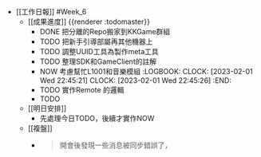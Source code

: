 - [[工作日報]] #Week_6
	- [[成果進度]] {{renderer :todomaster}}
		- DONE  把分離的Repo搬家到KKGame群組
		- TODO  把新手引導部屬再其他機器上
		- TODO 調整UUID工具為製作meta工具
		- TODO 整理SDK和GameClient的註解
		- NOW 考慮幫忙L1001和音樂模組
		  :LOGBOOK:
		  CLOCK: [2023-02-01 Wed 22:45:21]
		  CLOCK: [2023-02-01 Wed 22:45:26]
		  :END:
		- TODO 實作Remote 的邏輯
		- TODO
	- [[明日安排]]
		- 先處理今日TODO，後續才實作NOW
	- [[複盤]]
		- > 開會後發現一些消息被同步錯誤了，